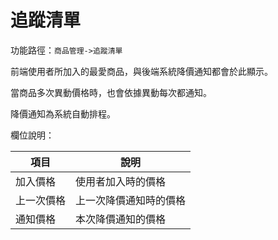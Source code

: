 #  追蹤清單

功能路徑：`商品管理->追蹤清單`

前端使用者所加入的最愛商品，與後端系統降價通知都會於此顯示。

當商品多次異動價格時，也會依據異動每次都通知。

降價通知為系統自動排程。

欄位說明：


| 項目 | 說明 |
|---|---|
|加入價格|使用者加入時的價格|
|上一次價格|上一次降價通知時的價格|
|通知價格|本次降價通知的價格|

